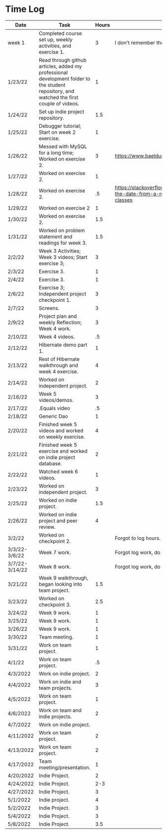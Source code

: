 # Time Log

| Date           | Task                                                                                                                                      | Hours | Notes                                                                                                         |
|----------------|-------------------------------------------------------------------------------------------------------------------------------------------|-------|---------------------------------------------------------------------------------------------------------------|
| week 1         | Completed course set up, weekly activities, and exercise 1.                                                                               | 3     | I don't remember the specifics.                                                                               |
| 1/23/22        | Read through github articles, added my professional development folder to the student repository, and watched the first couple of videos. | 1     |                                                                                                               | 
| 1/24/22        | Set up indie project repository.                                                                                                          | 1.5   |                                                                                                               |
| 1/25/22        | Debugger tutorial; Start on week 2 exercise.                                                                                              | 1     |                                                                                                               |
| 1/26/22        | Messed with MySQL for a long time; Worked on exercise 2.                                                                                  | 3     | https://www.baeldung.com/java-get-age                                                                         |
| 1/27/22        | Worked on exercise 2.                                                                                                                     | 1     |                                                                                                               |
| 1/28/22        | Worked on exercise 2.                                                                                                                     | .5    | https://stackoverflow.com/questions/29773390/getting-the-date-from-a-resultset-for-use-with-java-time-classes |
| 1/29/22        | Worked on exercise 2                                                                                                                      | 1     |                                                                                                               |
| 1/30/22        | Worked on exercise 2.                                                                                                                     | 1.5   |                                                                                                               |
| 1/31/22        | Worked on problem statement and readings for week 3.                                                                                      | 1.5   |                                                                                                               |
| 2/2/22         | Week 3 Activities; Week 3 videos; Start exercise 3;                                                                                       | 3     |                                                                                                               |
| 2/3/22         | Exercise 3.                                                                                                                               | 1     |                                                                                                               |
| 2/4/22         | Exercise 3.                                                                                                                               | 1     |                                                                                                               |
| 2/6/22         | Exercise 3; Independent project checkpoint 1.                                                                                             | 3     |                                                                                                               |
| 2/7/22         | Screens.                                                                                                                                  | 3     |                                                                                                               |
| 2/9/22         | Project plan and weekly Reflection; Week 4 work.                                                                                          | 3     |                                                                                                               |
| 2/10/22        | Week 4 videos.                                                                                                                            | .5    |                                                                                                               |
| 2/12/22        | Hibernate demo part 1.                                                                                                                    | 1     |                                                                                                               |
| 2/13/22        | Rest of Hibernate walkthrough and week 4 exercise.                                                                                        | 4     |                                                                                                               |
| 2/14/22        | Worked on independent project.                                                                                                            | 2     |                                                                                                               |
| 2/16/22        | Week 5 videos/demos.                                                                                                                      | 3     |                                                                                                               |
| 2/17/22        | .Equals video                                                                                                                             | .5    |                                                                                                               |
| 2/18/22        | Generic Dao                                                                                                                               | 1     |                                                                                                               |
| 2/20/22        | Finished week 5 videos and worked on weekly exercise.                                                                                     | 4     |                                                                                                               |
| 2/21/22        | Finished week 5 exercise and worked on indie project database.                                                                            | 2     |                                                                                                               |
| 2/22/22        | Watched week 6 videos.                                                                                                                    | 1     |                                                                                                               |
| 2/23/22        | Worked on independent project.                                                                                                            | 3     |                                                                                                               |
| 2/25/22        | Worked on indie project.                                                                                                                  | 1.5   |                                                                                                               |
| 2/26/22        | Worked on indie project and peer review.                                                                                                  | 4     |                                                                                                               |
| 3/2/22         | Worked on checkpoint 2.                                                                                                                   |       | Forgot to log hours.                                                                                          |
| 3/3/22-3/6/22  | Week 7 work.                                                                                                                              |       | Forgot log work, do not remember.                                                                             |
| 3/7/22-3/14/22 | Week 8 work.                                                                                                                              |       | Forgot log work, do not remember.                                                                                                        |
| 3/21/22        | Week 9 walkthrough, began looking into team project.                                                                                      | 1.5   |                                                                                                                                          |
| 3/23/22        | Worked on checkpoint 3.                                                                                                                   | 2.5   |                                                                                                                                          |
| 3/24/22        | Week 9 work.                                                                                                                              | 1     |                                                                                                                                          |
| 3/25/22        | Week 9 work.                                                                                                                              | 1     |                                                                                                                                          |
| 3/26/22        | Week 9 work.                                                                                                                              | 1     |                                                                                                                                          |
| 3/30/22        | Team meeting.                                                                                                                             | 1     |                                                                                                                                          |
| 3/31/22        | Work on team project.                                                                                                                     | 1     |                                                                                                                                          |
| 4/1/22         | Work on team project.                                                                                                                     | .5    |                                                                                                                                          |
| 4/3/2022       | Work on indie project.                                                                                                                    | 2     |                                                                                                                                          |
| 4/4/2022       | Work on indie and team projects.                                                                                                          | 3     |                                                                                                                                          |
| 4/5/2022       | Work on team project.                                                                                                                     | 1     |                                                                                                                                          |
| 4/6/2022       | Work on team and indie projects.                                                                                                          | 2     |                                                                                                                                          |
| 4/7/2022       | Work on indie project.                                                                                                                    |       |                                                                                                                                          |
| 4/11/2022      | Work on team project.                                                                                                                     | 2     |                                                                                                                                          |
| 4/13/2022      | Work on team project.                                                                                                                     | 2     |                                                                                                                                          |
| 4/17/2022      | Team meeting/presentation.                                                                                                                | 1     |                                                                                                                                          |
| 4/20/2022      | Indie Project.                                                                                                                            | 2     |                                                                                                                                          |
| 4/24/2022      | Indie Project.                                                                                                                            | 2-3   |                                                                                                                                          |
| 4/27/2022      | Indie Project.                                                                                                                            | 3     |                                                                                                                                          |
| 5/1/2022       | Indie project.                                                                                                                            | 4     |                                                                                                                                          |
| 5/2/2022       | Indie Project.                                                                                                                            | 3     |                                                                                                                                          |
| 5/4/2022       | Indie Project.                                                                                                                            | 3     |                                                                                                                                          |
| 5/8/2022       | Indie Project.                                                                                                                            | 3.5   |                                                                                                                                          |
 